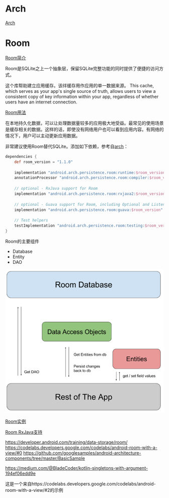 
# Arch

[Arch](https://developer.android.com/topic/libraries/architecture/adding-components)



# Room
[Room简介](https://developer.android.com/topic/libraries/architecture/room#db-migration-testing)

Room是SQLite之上一个抽象层，保留SQLite完整功能的同时提供了便捷的访问方式。

这个库帮助建立应用缓存。该绊缓存用作应用的单一数据来源。 This cache, which serves as your app's single source of truth, allows users to view a consistent copy of key information within your app, regardless of whether users have an internet connection.

[Room用法](https://developer.android.com/training/data-storage/room/)

在本地持久化数据，可以让处理数据量较多的应用极大地受益。最常见的使用场景是缓存相关的数据。这样的话，即使没有网络用户也可以看到应用内容。有网络的情况下，用户可以主动更新应用数据。

非常建议使用Room替代SQLite。添加如下依赖，参考自[arch](https://developer.android.com/topic/libraries/architecture/adding-components#room)：

```groovy
dependencies {
    def room_version = "1.1.0"

    implementation "android.arch.persistence.room:runtime:$room_version"
    annotationProcessor "android.arch.persistence.room:compiler:$room_version"

    // optional - RxJava support for Room
    implementation "android.arch.persistence.room:rxjava2:$room_version"

    // optional - Guava support for Room, including Optional and ListenableFuture
    implementation "android.arch.persistence.room:guava:$room_version"

    // Test helpers
    testImplementation "android.arch.persistence.room:testing:$room_version"
}
```

Room的主要组件

+ Database
+ Entity
+ DAO

![](screenshots/room_architecture.png)


[Room实例](https://developer.android.com/training/data-storage/room/)

[Room RxJava支持](https://medium.com/google-developers/room-rxjava-acb0cd4f3757)


https://developer.android.com/training/data-storage/room/
https://codelabs.developers.google.com/codelabs/android-room-with-a-view/#0
https://github.com/googlesamples/android-architecture-components/tree/master/BasicSample

https://medium.com/@BladeCoder/kotlin-singletons-with-argument-194ef06edd9e


这是一个来自https://codelabs.developers.google.com/codelabs/android-room-with-a-view/#2的示例


#